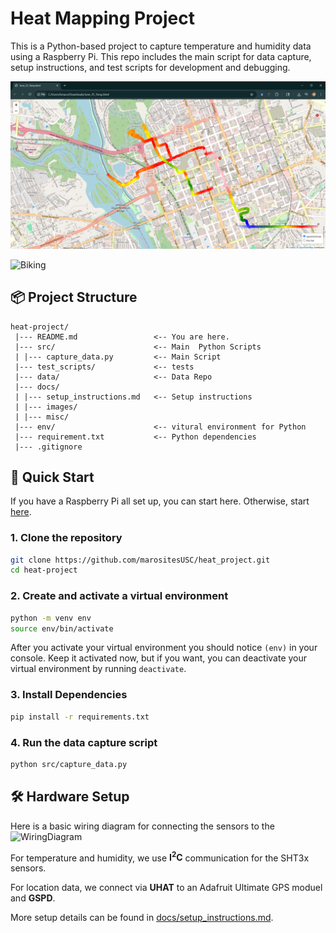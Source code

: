 # Heat Mapping Project

This is a Python-based project to capture temperature and humidity data using a Raspberry Pi. This repo includes the main script for data capture, setup instructions, and test scripts for development and debugging.

![Captured_data](docs/images/June25_data.png)

![Biking](docs/images/initial_testing_01.jpg)


## 📦 Project Structure

```
heat-project/
 |--- README.md                 <-- You are here.
 |--- src/                      <-- Main  Python Scripts
 | |--- capture_data.py         <-- Main Script
 |--- test_scripts/             <-- tests
 |--- data/                     <-- Data Repo
 |--- docs/                     
 | |--- setup_instructions.md   <-- Setup instructions
 | |--- images/
 | |--- misc/
 |--- env/                      <-- vitural environment for Python
 |--- requirement.txt           <-- Python dependencies
 |--- .gitignore                
```


## 🚀 Quick Start
If you have a Raspberry Pi all set up, you can start here. Otherwise, start [here](docs/setup_instructions.MD).
### 1. Clone the repository

```bash
git clone https://github.com/marositesUSC/heat_project.git
cd heat-project
```
### 2. Create and activate a virtual environment
```bash
python -m venv env
source env/bin/activate
```
After you activate your virtual environment you should notice `(env)` in your console. Keep it activated now, but if you want, you can deactivate your virtual environment by running `deactivate`.

### 3. Install Dependencies
```bash 
pip install -r requirements.txt
```

### 4. Run the data capture script
```bash
python src/capture_data.py
```

## 🛠 Hardware Setup
Here is a basic wiring diagram for connecting the sensors to the 
![WiringDiagram](docs/images/)

For temperature and humidity, we use **I<sup>2</sup>C** communication for the SHT3x sensors. 

For location data, we connect via **UHAT** to an Adafruit Ultimate GPS moduel and **GSPD**. 

More setup details can be found in [docs/setup_instructions.md](docs/setup_instructions.md).

